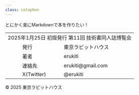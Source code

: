 ```yaml
---
class: colophon
---
```


<div>
    <!-- 余白 -->
</div>

<div>
    <div class="colophon-title">とにかく楽にMarkdownで本を作りたい！</div>
    <table>
        <tr>
            <td colspan="3">2025年1月25日 初版発行 第11回 技術書同人誌博覧会</td>
        </tr>
        <tr>
            <td>　</td>
            <td>発行</td>
            <td>東京ラビットハウス</td>
        </tr>
        <tr>
            <td>　</td>
            <td>著者</td>
            <td>erukiti</td>
        </tr>
        <tr>
            <td>　</td>
            <td>連絡先</td>
            <td>erukiti@gmail.com</td>
        </tr>
        <tr>
            <td>　</td>
            <td>X(Twitter)</td>
            <td>@erukiti</td>
        </tr>
    </table>
    <div>&copy; 2025 東京ラビットハウス</div>
</div>
